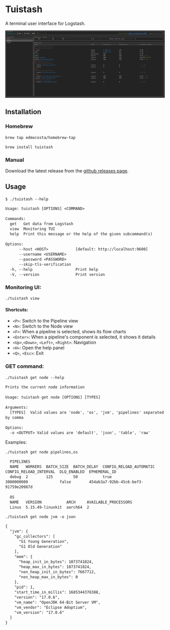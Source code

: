 # Tuistash

A terminal user interface for Logstash.

![demo](docs/img/demo.gif)

## Installation

### Homebrew
```shell
brew tap edmocosta/homebrew-tap
```

```shell
brew install tuistash
```

### Manual
Download the latest release from the [github releases page](https://github.com/edmocosta/tuistash/releases).

## Usage

```shell
$ ./tuistash --help
```

```shell
Usage: tuistash [OPTIONS] <COMMAND>

Commands:
  get   Get data from Logstash
  view  Monitoring TUI
  help  Print this message or the help of the given subcommand(s)

Options:
      --host <HOST>            [default: http://localhost:9600]
      --username <USERNAME>    
      --password <PASSWORD>    
      --skip-tls-verification  
  -h, --help                   Print help
  -V, --version                Print version
```

### Monitoring UI:

```shell
./tuistash view
```

#### Shortcuts:
- `<P>`: Switch to the Pipeline view 
- `<N>`: Switch to the Node view
- `<F>`: When a pipeline is selected, shows its flow charts
- `<Enter>`: When a pipeline's component is selected, it shows it details
- `<Up>`,`<Down>`, `<Left>`, `<Right>`: Navigation
- `<H>`: Open the help panel
- `<Q>`, `<Esc>`: Exit

### GET command:

```shell
./tuistash get node --help
```

```shell
Prints the current node information

Usage: tuistash get node [OPTIONS] [TYPES]

Arguments:
  [TYPES]  Valid values are 'node', 'os', 'jvm', 'pipelines' separated by comma

Options:
  -o <OUTPUT> Valid values are 'default', 'json', 'table', 'raw'
```

Examples:

```shell
./tuistash get node pipelines,os
```

```shell
  PIPELINES                                                                                                                                    
  NAME   WORKERS  BATCH_SIZE  BATCH_DELAY  CONFIG_RELOAD_AUTOMATIC  CONFIG_RELOAD_INTERVAL  DLQ_ENABLED  EPHEMERAL_ID                          
  debug  2        125         50           true                     3000000000              false        454ab3a7-92bb-45c6-bef3-91759e20987d  
  
  OS                                                                                                                                           
  NAME   VERSION           ARCH     AVAILABLE_PROCESSORS                                                                                       
  Linux  5.15.49-linuxkit  aarch64  2    
```

```shell
./tuistash get node jvm -o json
```

```shell
{
  "jvm": {
    "gc_collectors": [
      "G1 Young Generation",
      "G1 Old Generation"
    ],
    "mem": {
      "heap_init_in_bytes": 1073741824,
      "heap_max_in_bytes": 1073741824,
      "non_heap_init_in_bytes": 7667712,
      "non_heap_max_in_bytes": 0
    },
    "pid": 1,
    "start_time_in_millis": 1685344376388,
    "version": "17.0.6",
    "vm_name": "OpenJDK 64-Bit Server VM",
    "vm_vendor": "Eclipse Adoptium",
    "vm_version": "17.0.6"
  }
}
```
